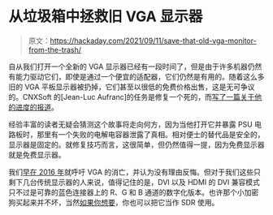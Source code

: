 # 从垃圾箱中拯救旧 VGA 显示器

> 原文：<https://hackaday.com/2021/09/11/save-that-old-vga-monitor-from-the-trash/>

自从我们打开一个全新的 VGA 显示器已经有一段时间了，但是由于许多机器仍然有能力驱动它们，即使是通过一个便宜的适配器，它们仍然是有用的。随着这么多旧的 VGA 平板显示器被扔掉，它们甚至以很低的免费价格出售，这是无可争议的。CNXSoft 的[Jean-Luc Aufranc]的任务是修复一个死的，而[写了一篇关于他的进度的报道](https://www.cnx-software.com/2021/09/06/how-to-repair-vga-monitor-flatron-w1934s/)。

经验丰富的读者无疑会猜测这个故事将走向何方，因为当他打开它并暴露 PSU 电路板时，那里有一个失败的电解电容器泄露了真相。相对便士的替代品是安全的，显示器是固定的。就修复技巧而言，这很简单，但仍然值得一提，因为免费显示器就是免费显示器。

我们[早在 2016 年](https://hackaday.com/2016/01/29/vga-in-memoriam/)就呼吁 VGA 的消亡，并认为没有理由反悔。但对于我们这些只剩下几台传统显示器的人来说，值得记住的是，DVI 以及 HDMI 的 DVI 兼容模式只不过是可靠的蓝色连接器上的 R、G 和 B 通道的数字化版本。也许那个小加密狗买起来并不坏，当然[如果你想要](https://hackaday.com/2018/04/23/spoofing-cell-networks-with-a-usb-to-vga-adapter/)，你也可以把它当作 SDR 使用。